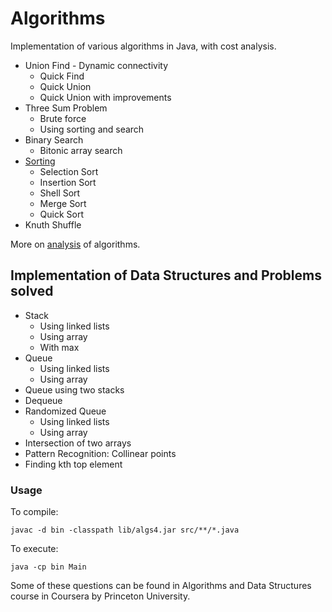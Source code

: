 # Algorithms

Implementation of various algorithms in Java, with cost analysis.

* Union Find - Dynamic connectivity
    - Quick Find
    - Quick Union
    - Quick Union with improvements
* Three Sum Problem
    - Brute force
    - Using sorting and search
* Binary Search
    - Bitonic array search
* [Sorting](https://github.com/apoorvam/algorithms/blob/master/src/sorting/README.md)
    - Selection Sort
    - Insertion Sort
    - Shell Sort
    - Merge Sort
    - Quick Sort
* Knuth Shuffle

More on [analysis](https://github.com/apoorvam/algorithms/blob/master/analysis/README.md) of algorithms.

## Implementation of Data Structures and Problems solved

* Stack
    - Using linked lists
    - Using array
    - With max
* Queue
    - Using linked lists
    - Using array
* Queue using two stacks
* Dequeue
* Randomized Queue
    - Using linked lists
    - Using array
* Intersection of two arrays
* Pattern Recognition: Collinear points
* Finding kth top element

### Usage

To compile: 

```
javac -d bin -classpath lib/algs4.jar src/**/*.java
```

To execute: 

```
java -cp bin Main
```

Some of these questions can be found in Algorithms and Data Structures course in Coursera by Princeton University.